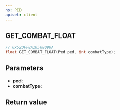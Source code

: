 ```yaml
---
ns: PED
apiset: client
---
```

## GET_COMBAT_FLOAT

```c
// 0x52DFF8A10508090A
float GET_COMBAT_FLOAT(Ped ped, int combatType);
```


## Parameters
* **ped**:
* **combatType**:

## Return value